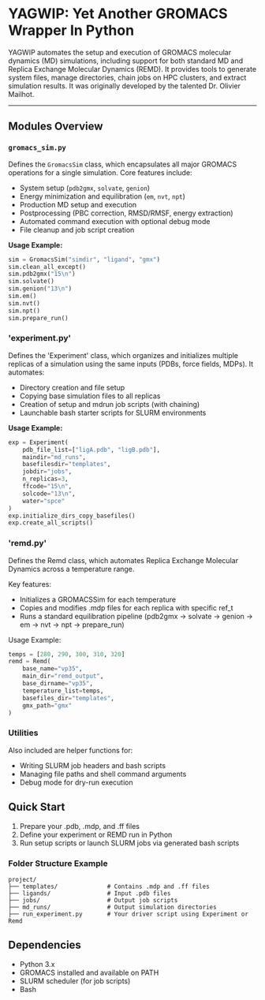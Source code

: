 # YAGWIP: Yet Another GROMACS Wrapper In Python

YAGWIP automates the setup and execution of GROMACS molecular dynamics (MD) simulations, including support for both standard MD and Replica Exchange Molecular Dynamics (REMD). It provides tools to generate system files, manage directories, chain jobs on HPC clusters, and extract simulation results. It was originally developed by the talented Dr. Olivier Mailhot.

---

## Modules Overview

### `gromacs_sim.py`

Defines the `GromacsSim` class, which encapsulates all major GROMACS operations for a single simulation. Core features include:

- System setup (`pdb2gmx`, `solvate`, `genion`)
- Energy minimization and equilibration (`em`, `nvt`, `npt`)
- Production MD setup and execution
- Postprocessing (PBC correction, RMSD/RMSF, energy extraction)
- Automated command execution with optional debug mode
- File cleanup and job script creation

**Usage Example:**
```python
sim = GromacsSim("simdir", "ligand", "gmx")
sim.clean_all_except()
sim.pdb2gmx("15\n")
sim.solvate()
sim.genion("13\n")
sim.em()
sim.nvt()
sim.npt()
sim.prepare_run()
```

### 'experiment.py'

Defines the 'Experiment' class, which organizes and initializes multiple replicas of a simulation using the same inputs (PDBs, force fields, MDPs). It automates:

- Directory creation and file setup
- Copying base simulation files to all replicas
- Creation of setup and mdrun job scripts (with chaining)
- Launchable bash starter scripts for SLURM environments

**Usage Example:**
```python
exp = Experiment(
    pdb_file_list=["ligA.pdb", "ligB.pdb"],
    maindir="md_runs",
    basefilesdir="templates",
    jobdir="jobs",
    n_replicas=3,
    ffcode="15\n",
    solcode="13\n",
    water="spce"
)
exp.initialize_dirs_copy_basefiles()
exp.create_all_scripts()
```
### 'remd.py'

Defines the Remd class, which automates Replica Exchange Molecular Dynamics across a temperature range.

Key features:

- Initializes a GROMACSSim for each temperature
- Copies and modifies .mdp files for each replica with specific ref_t
- Runs a standard equilibration pipeline (pdb2gmx → solvate → genion → em → nvt → npt → prepare_run)

Usage Example:
```python
temps = [280, 290, 300, 310, 320]
remd = Remd(
    base_name="vp35",
    main_dir="remd_output",
    base_dirname="vp35",
    temperature_list=temps,
    basefiles_dir="templates",
    gmx_path="gmx"
)
```
### Utilities

Also included are helper functions for:
- Writing SLURM job headers and bash scripts
- Managing file paths and shell command arguments
- Debug mode for dry-run execution

## Quick Start

1. Prepare your .pdb, .mdp, and .ff files
2. Define your experiment or REMD run in Python
3. Run setup scripts or launch SLURM jobs via generated bash scripts

### Folder Structure Example
```
project/
├── templates/              # Contains .mdp and .ff files
├── ligands/                # Input .pdb files
├── jobs/                   # Output job scripts
├── md_runs/                # Output simulation directories
├── run_experiment.py       # Your driver script using Experiment or Remd
```
## Dependencies
- Python 3.x
- GROMACS installed and available on PATH
- SLURM scheduler (for job scripts)
- Bash

